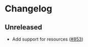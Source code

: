 # Changelog

## Unreleased

- Add support for resources
  ([#853](https://github.com/open-telemetry/opentelemetry-python/pull/853))
